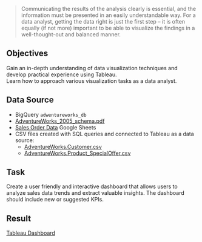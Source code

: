> Communicating the results of the analysis clearly is essential, and the information must be presented in an easily understandable way. For a data analyst, getting the data right is just the first step – it is often equally (if not more) important to be able to visualize the findings in a well-thought-out and balanced manner.

## Objectives
Gain an in-depth understanding of data visualization techniques and develop practical experience using Tableau.  
Learn how to approach various visualization tasks as a data analyst.

## Data Source
- BigQuery `adwentureworks_db`
- [AdventureWorks_2005_schema.pdf](https://drive.google.com/file/d/1-Qsnn3bg0_PYgY5kKJOUDG8xdKLvOLPK/view?usp=sharing)
- [Sales Order Data](https://docs.google.com/spreadsheets/d/1wSIv4oMbynUpIM8lgQuJfDa7byhER5gvHjWvH-4skQY/edit?usp=drive_link) Google Sheets
- CSV files created with SQL queries and connected to Tableau as a data source:
    - [AdventureWorks.Customer.csv](https://drive.google.com/file/d/1UdqRdisPSoVL-uJYJONJZvQeZfxRbuw3/view?usp=drive_link)
    - [AdventureWorks.Product_SpecialOffer.csv](https://drive.google.com/file/d/1Ds527DsAd69ESQY5A7xNpzXcbCso78WM/view?usp=drive_link)
<!-- [AdventureWorks.Product_Cost.csv](https://drive.google.com/file/d/1Rre4pbBrRo6u1C1zW0lBKvMDu_6WRBtm/view?usp=drive_link) -->

## Task
Create a user friendly and interactive dashboard that allows users to analyze sales data trends and extract valuable insights. The dashboard should include new or suggested KPIs.

## Result 
[Tableau Dashboard](https://public.tableau.com/app/profile/marina.korneva/viz/mkorneCARM2S1GradedTaskR2/M2S1GradedTask)
